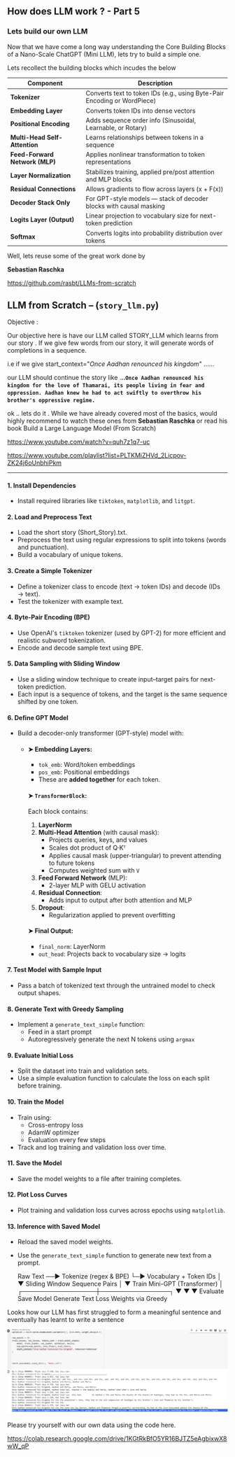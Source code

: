 ## How does LLM work ? - Part 5

### Lets build our own LLM



Now that we have come a long way understanding the Core Building Blocks of a Nano-Scale ChatGPT (Mini LLM),  lets try to build a simple one.

Lets recollect the building blocks which incudes the below 

| Component                      | Description                              |
| ------------------------------ | ---------------------------------------- |
| **Tokenizer**                  | Converts text to token IDs (e.g., using Byte-Pair Encoding or WordPiece) |
| **Embedding Layer**            | Converts token IDs into dense vectors    |
| **Positional Encoding**        | Adds sequence order info (Sinusoidal, Learnable, or Rotary) |
| **Multi-Head Self-Attention**  | Learns relationships between tokens in a sequence |
| **Feed-Forward Network (MLP)** | Applies nonlinear transformation to token representations |
| **Layer Normalization**        | Stabilizes training, applied pre/post attention and MLP blocks |
| **Residual Connections**       | Allows gradients to flow across layers (x + F(x)) |
| **Decoder Stack Only**         | For GPT-style models — stack of decoder blocks with causal masking |
| **Logits Layer (Output)**      | Linear projection to vocabulary size for next-token prediction |
| **Softmax**                    | Converts logits into probability distribution over tokens |



 Well, lets reuse some of the great work done by

 **Sebastian Raschka**

https://github.com/rasbt/LLMs-from-scratch



## LLM from Scratch – (`story_llm.py`)

Objective : 

Our objective here is have our LLM called STORY_LLM which learns from our story . If we give few words from our story, it will generate words of completions in a sequence. 

i.e if we give start_context="*Once Aadhan renounced his kingdom*" ......

our LLM should continue the story like  .**..`Once Aadhan renounced his kingdom for the love of Thamarai, its people living in fear and oppression. Aadhan knew he had to act swiftly to overthrow his brother's oppressive regime.                  `**



ok .. lets do it . While we have already covered most of the basics, would highly recommend to watch these ones from **Sebastian Raschka** or read his book Build a Large Language Model (From Scratch)

https://www.youtube.com/watch?v=quh7z1q7-uc

https://www.youtube.com/playlist?list=PLTKMiZHVd_2Licpov-ZK24j6oUnbhiPkm



------

#### 1. Install Dependencies

- Install required libraries like `tiktoken`, `matplotlib`, and `litgpt`.

#### 2. Load and Preprocess Text

- Load the short story (Short_Story).txt.
- Preprocess the text using regular expressions to split into tokens (words and punctuation).
- Build a vocabulary of unique tokens.

#### 3. Create a Simple Tokenizer

- Define a tokenizer class to encode (text → token IDs) and decode (IDs → text).
- Test the tokenizer with example text.

#### 4. Byte-Pair Encoding (BPE)

- Use OpenAI's `tiktoken` tokenizer (used by GPT-2) for more efficient and realistic subword tokenization.
- Encode and decode sample text using BPE.

#### 5. Data Sampling with Sliding Window

- Use a sliding window technique to create input–target pairs for next-token prediction.
- Each input is a sequence of tokens, and the target is the same sequence shifted by one token.

#### 6. Define GPT Model

- Build a decoder-only transformer (GPT-style) model with:
  - #### ➤ Embedding Layers:

    - `tok_emb`: Word/token embeddings
    - `pos_emb`: Positional embeddings
    - These are **added together** for each token.

    #### ➤ `TransformerBlock`:

    Each block contains:

    1. **LayerNorm**
    2. **Multi-Head Attention** (with causal mask):
       - Projects queries, keys, and values
       - Scales dot product of Q·Kᵀ
       - Applies causal mask (upper-triangular) to prevent attending to future tokens
       - Computes weighted sum with `V`
    3. **Feed Forward Network** (MLP):
       - 2-layer MLP with GELU activation
    4. **Residual Connection**:
       - Adds input to output after both attention and MLP
    5. **Dropout**:
       - Regularization applied to prevent overfitting

    #### ➤ Final Output:

    - `final_norm`: LayerNorm
    - `out_head`: Projects back to vocabulary size → logits

#### 7. Test Model with Sample Input

- Pass a batch of tokenized text through the untrained model to check output shapes.

#### 8. Generate Text with Greedy Sampling

- Implement a `generate_text_simple` function:
  - Feed in a start prompt
  - Autoregressively generate the next N tokens using `argmax`

#### 9. Evaluate Initial Loss

- Split the dataset into train and validation sets.
- Use a simple evaluation function to calculate the loss on each split before training.

#### 10. Train the Model

- Train using:
  - Cross-entropy loss
  - AdamW optimizer
  - Evaluation every few steps
- Track and log training and validation loss over time.

#### 11. Save the Model

- Save the model weights to a file after training completes.

#### 12. Plot Loss Curves

- Plot training and validation loss curves across epochs using `matplotlib`.

#### 13. Inference with Saved Model

- Reload the saved model weights.
- Use the `generate_text_simple` function to generate new text from a prompt.



    Raw Text  ──▶  Tokenize (regex & BPE)
              └─▶  Vocabulary + Token IDs
                           │
                           ▼
           Sliding Window Sequence Pairs
                           │
                           ▼
                 Train Mini-GPT (Transformer)
                           │
         ┌─────────────────┼────────────────┐
         ▼                 ▼                ▼
    Evaluate           Save Model      Generate Text
      Loss              Weights         via Greedy



Looks how our LLM has first struggled to form a meaningful sentence and eventually has learnt to write a sentence 

<img src="./images/LLM_Story.png"/>

Please try yourself with our own data using the code here.

https://colab.research.google.com/drive/1KGtRkBfO5YR16BJTZ5eAgbixwX8wW_qP